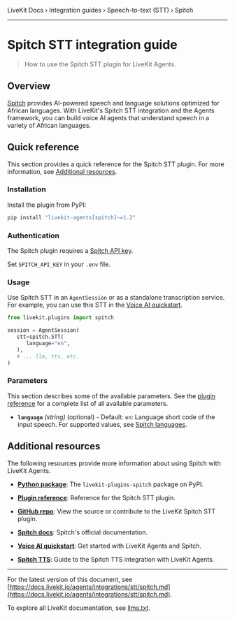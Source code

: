 LiveKit Docs › Integration guides › Speech-to-text (STT) › Spitch

---

# Spitch STT integration guide

> How to use the Spitch STT plugin for LiveKit Agents.

## Overview

[Spitch](https://spitch.app/) provides AI-powered speech and language solutions optimized for African languages. With LiveKit's Spitch STT integration and the Agents framework, you can build voice AI agents that understand speech in a variety of African languages.

## Quick reference

This section provides a quick reference for the Spitch STT plugin. For more information, see [Additional resources](#additional-resources).

### Installation

Install the plugin from PyPI:

```bash
pip install "livekit-agents[spitch]~=1.2"

```

### Authentication

The Spitch plugin requires a [Spitch API key](https://studio.spitch.app/api/keys).

Set `SPITCH_API_KEY` in your `.env` file.

### Usage

Use Spitch STT in an `AgentSession` or as a standalone transcription service. For example, you can use this STT in the [Voice AI quickstart](https://docs.livekit.io/agents/start/voice-ai.md).

```python
from livekit.plugins import spitch

session = AgentSession(
   stt=spitch.STT(
      language="en",
   ),
   # ... llm, tts, etc.
)

```

### Parameters

This section describes some of the available parameters. See the [plugin reference](https://docs.livekit.io/reference/python/v1/livekit/plugins/spitch/index.html.md#livekit.plugins.spitch.STT) for a complete list of all available parameters.

- **`language`** _(string)_ (optional) - Default: `en`: Language short code of the input speech. For supported values, see [Spitch languages](https://docs.spitch.app/concepts/languages).

## Additional resources

The following resources provide more information about using Spitch with LiveKit Agents.

- **[Python package](https://pypi.org/project/livekit-plugins-spitch/)**: The `livekit-plugins-spitch` package on PyPI.

- **[Plugin reference](https://docs.livekit.io/reference/python/v1/livekit/plugins/spitch/index.html.md#livekit.plugins.spitch.STT)**: Reference for the Spitch STT plugin.

- **[GitHub repo](https://github.com/livekit/agents/tree/main/livekit-plugins/livekit-plugins-spitch)**: View the source or contribute to the LiveKit Spitch STT plugin.

- **[Spitch docs](https://docs.spitch.app/)**: Spitch's official documentation.

- **[Voice AI quickstart](https://docs.livekit.io/agents/start/voice-ai.md)**: Get started with LiveKit Agents and Spitch.

- **[Spitch TTS](https://docs.livekit.io/agents/integrations/tts/spitch.md)**: Guide to the Spitch TTS integration with LiveKit Agents.

---


For the latest version of this document, see [https://docs.livekit.io/agents/integrations/stt/spitch.md](https://docs.livekit.io/agents/integrations/stt/spitch.md).

To explore all LiveKit documentation, see [llms.txt](https://docs.livekit.io/llms.txt).